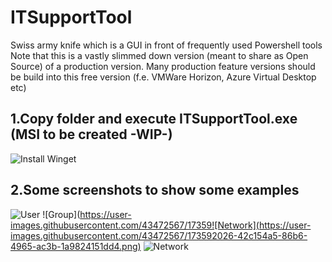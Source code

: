 # ITSupportTool
Swiss army knife which is a GUI in front of frequently used Powershell tools
Note that this is a vastly slimmed down version (meant to share as Open Source) of a production version. Many production feature versions should be build into this free version (f.e. VMWare Horizon, Azure Virtual Desktop etc)

1.Copy folder and execute ITSupportTool.exe (MSI to be created -WIP-)
---------------------------------------
![Install Winget](https://user-images.githubusercontent.com/43472567/173589587-7a659428-5aaa-4b47-807d-d954c04d4c6c.png)

2.Some screenshots to show some examples
----------------------------------------
![User](https://user-images.githubusercontent.com/43472567/173591972-be5e2e59-6768-4507-8e72-eeb496468d01.png)
![Group](https://user-images.githubusercontent.com/43472567/17359![Network](https://user-images.githubusercontent.com/43472567/173592026-42c154a5-86b6-4965-ac3b-1a9824151dd4.png)
![Network](https://user-images.githubusercontent.com/43472567/173592150-d9468e89-8ee5-46b0-b5c9-6a7115b4355a.png)
